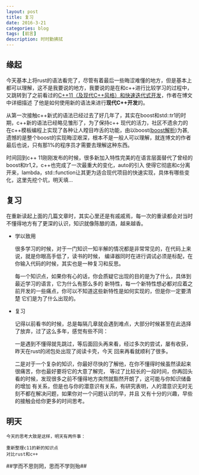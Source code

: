 ```yaml
---
layout: post
title: 复习
date: 2016-3-21
categories: blog
tags: [前言]
description: 时时勤拂拭
---
```


## 缘起

今天基本上将rust的语法看完了，尽管有着最后一些晦涩难懂的地方，但是基本上都可以理解，这不是我要说的地方，我要说的是在和c++进行比较学习的过程中，
又跳转到了之前看过的[C++11（及现代C++风格）和快速迭代式开发](http://blog.csdn.net/pongba/article/details/7911997)，作者在博文中详细描述
了他是如何使用新的语法来进行**现代C++开发**的。 

从第一次接触c++新式的语法已经过去了好几年了，其实在boost和std::tr1的时期，c++新的语法已经略见雏形了，为了保持c++
现代的活力，社区不遗余力的在c++模板编程上实现了各种让人瞠目咋舌的功能，由以boost([boost解析](http://blog.csdn.net/pongba/article/category/37521))为甚,
遗憾的是整个boost的实现晦涩艰深，根本不是一般人可以理解，就连博文的作者最后也说，只有那1%的程序员才需要去理解这种东西。

时间回到c++ 11刚刚发布的时候，很多新加入特性完美的在语言层面替代了曾经的boost和tr1,2，c++也完成了一次最重大的变化，auto的引入
使得它彻底和c分离开来，lambda，std::function让其更为适合现代项目的快速实现，具体有哪些变化，这里先挖个坑，明天填...


## 复习

在重新读起上面的几篇文章时，其实心里还是有戚戚焉，每一次的重读都会对当时不懂得地方有了更深的认识，知识就像陈酿的酒，越来越香。

* 学以致用

    很多学习的时候，对于一门知识一知半解的情况都是非常常见的，在代码上来说，就是你眼高手低了，读书的时候，
    编译器同时在进行调试必须是标配，在你输入代码的时候，其实也是一种复习和反思。
    
    每一个知识点，如果你有心的话，你会质疑它出现的目的是为了什么，具体到最近学习的语言，它为什么有那么多的
    新特性，每一个新特性想必都对应着之前开发的一些痛点，你可以不知道这些新特性是如何实现的，但是你一定要清楚
    它们是为了什么出现的。
    
* 复习

    记得以前看书的时候，总是每隔几章就会遇到难点，大部分时候甚至在此选择了放弃，过了这么多年，感觉有些不同：
    
    一是遇到不懂得就先跳过，等后面回头再来看，经过多次的尝试，屡有收获，昨天在rust的闭包处出现了阅读卡壳，今天
    回来再看就顺利了很多。
    
    二是对于一个复杂的知识，你最好尽快的了解他，在你不懂得时候虽然读起来很痛苦，你也最好要将它的大意了解完，
    等过了比较长的一段时间，你再回头看的时候，发现很多之前不懂得地方突然就豁然开朗了，这可能与你知识储备的增加
    有关系，但是也与你的潜意识有关系，有研究表明，人的潜意识无时无刻不都在解决问题，如果你对一个问题认识的早，并且
    又有十分的兴趣，早些的接触会给你更多的时间思考。
    
## 明天

    今天的思考大致是这样，明天有两件事：
    
    重新整理c11的新的知识点
    对比rust和c++
    

##学而不思则罔，思而不学则殆##




















